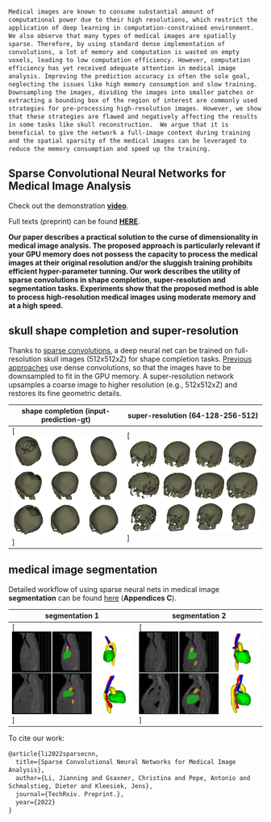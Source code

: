 ```
Medical images are known to consume substantial amount of computational power due to their high resolutions, which restrict the application of deep learning in computation-constrained environment. We also observe that many types of medical images are spatially sparse. Therefore, by using standard dense implementation of convolutions, a lot of memory and computation is wasted on empty voxels, leading to low computation efficiency. However, computation efficiency has yet received adequate attention in medical image analysis. Improving the prediction accuracy is often the sole goal, neglecting the issues like high memory consumption and slow training.  Downsampling the images, dividing the images into smaller patches or extracting a bounding box of the region of interest are commonly used strategies for pre-processing high-resolution images. However, we show that these strategies are flawed and negatively affecting the results in some tasks like skull reconstruction.  We argue that it is beneficial to give the network a full-image context during training and the spatial sparsity of the medical images can be leveraged to reduce the memory consumption and speed up the training. 
```

## Sparse Convolutional Neural Networks for Medical Image Analysis

Check out the demonstration [**video**](https://www.techrxiv.org/articles/preprint/Sparse_Convolutional_Neural_Networks_for_Medical_Image_Analysis/19137518?file=34041689).

Full texts (preprint) can be found [**HERE**](https://www.techrxiv.org/articles/preprint/Sparse_Convolutional_Neural_Networks_for_Medical_Image_Analysis/19137518?file=34041698).

**Our paper describes a practical solution to the curse of dimensionality in medical image analysis. The proposed approach is particularly relevant if your GPU memory does not possess the capacity to process the medical images at their original resolution and/or the sluggish training prohibits efficient hyper-parameter tunning. Our work describes the utility of sparse convolutions in shape completion, super-resolution and segmentation tasks. Experiments show that the proposed method is able to process high-resolution medical images using moderate memory and at a high speed.**


## skull shape completion and super-resolution
Thanks to [sparse convolutions](https://nvidia.github.io/MinkowskiEngine/overview.html), a deep neural net can be trained on full-resolution skull images (512x512xZ) for shape completion tasks. [Previous approaches](https://link.springer.com/book/10.1007%2F978-3-030-64327-0) use dense convolutions, so that the images have to be downsampled to fit in the GPU memory. A super-resolution network upsamples a coarse image to higher resolution (e.g., 512x512xZ) and restores its fine geometric details.

| shape completion (input-prediction-gt)|super-resolution (64-128-256-512)|
| ------      | ------ |
|[![skull shape completion](https://github.com/Jianningli/SparseCNN/blob/main/images/github1.png)] |  [![skull shape super-resolution](https://github.com/Jianningli/SparseCNN/blob/main/images/github2.png)]|



## medical image segmentation

Detailed workflow of using sparse neural nets in medical image **segmentation** can be found [here](https://www.techrxiv.org/articles/preprint/Sparse_Convolutional_Neural_Networks_for_Medical_Image_Analysis/19137518) (**Appendices C**).


| segmentation 1|segmentation 2|
| ------      | ------ |
|[![segmentation](https://github.com/Jianningli/SparseCNN/blob/main/images/github4.png)] |  [![segmentation](https://github.com/Jianningli/SparseCNN/blob/main/images/github5.png)]|




To cite our work:

```
@article{li2022sparsecnn,
  title={Sparse Convolutional Neural Networks for Medical Image Analysis},
  author={Li, Jianning and Gsaxner, Christina and Pepe, Antonio and Schmalstieg, Dieter and Kleesiek, Jens},
  journal={TechRxiv. Preprint.},
  year={2022}
}
```


